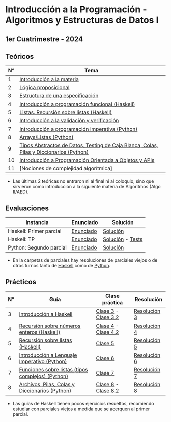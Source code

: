 # Introducción a la Programación - Algoritmos y Estructuras de Datos I

## 1er Cuatrimestre - 2024

## Teóricos

| N° | Tema                                                                                          |
|-----|----------------------------------------------------------------------------------------------|
| 1   | [Introducción a la materia](https://github.com/blatth/introprog/blob/master/Teoricos/Teorico1.pdf)
| 2   | [Lógica proposicional](https://github.com/blatth/introprog/blob/master/Teoricos/Teorico2.pdf)
| 3   | [Estructura de una especificación](https://github.com/blatth/introprog/blob/master/Teoricos/Teorico3.pdf)
| 4   | [Introducción a programación funcional (Haskell)](https://github.com/blatth/introprog/blob/master/Teoricos/Teorico4.pdf)
| 5   | [Listas. Recursión sobre listas (Haskell)](https://github.com/blatth/introprog/blob/master/Teoricos/Teorico5.pdf)
| 6   | [Introducción a la validación y verificación](https://github.com/blatth/introprog/blob/master/Teoricos/Teorico6.pdf)
| 7   | [Introducción a programación imperativa (Python)](https://github.com/blatth/introprog/blob/master/Teoricos/Teorico7.pdf)
| 8   | [Arrays/Listas (Python)](https://github.com/blatth/introprog/blob/master/Teoricos/Teorico8.pdf)
| 9   | [Tipos Abstractos de Datos, Testing de Caja Blanca, Colas, Pilas y Diccionarios (Python)](https://github.com/blatth/introprog/blob/master/Teoricos/Teorico9.pdf)
| 10  | [Introducción a Programación Orientada a Objetos y APIs](https://github.com/blatth/introprog/blob/master/Teoricos/Teorico10.pdf)
| 11  | [Nociones de complejidad algorítmica]

* Las últimas 2 teóricas no entraron ni al final ni al coloquio, sino que sirvieron como introducción a la siguiente materia de Algoritmos (Algo II/AED).

## Evaluaciones
| Instancia | Enunciado                                                                                          | Solución                                                                                                      |
|----------------------------------|----------------------------------------------------------------------------------------------------|----------------------------------------------------------------------------------------|
| Haskell: Primer parcial   | [Enunciado](https://github.com/blatth/introprog/blob/master/Parciales/Parcial%20Haskell/Parcial2024TN.hs) | [Solución](https://github.com/blatth/introprog/blob/master/Parciales/Parcial%20Haskell/Parcial2024TN.hs)
| Haskell: TP   | [Enunciado](https://github.com/blatth/introprog/blob/master/TP/Enunciado.pdf) | [Solución](https://github.com/blatth/introprog/blob/master/TP/Solucion.hs) - [Tests](https://github.com/blatth/introprog/blob/master/TP/test-grupo.hs)
| Python: Segundo parcial   | [Enunciado](https://github.com/blatth/introprog/blob/master/Parciales/Parcial%20Python/Parcial2024.py) | [Solución](https://github.com/blatth/introprog/blob/master/Parciales/Parcial%20Python/Parcial2024.py)

* En la carpetas de parciales hay resoluciones de parciales viejos o de otros turnos tanto de [Haskell](https://github.com/blatth/introprog/tree/master/Parciales/Parcial%20Haskell) como de [Python](https://github.com/blatth/introprog/tree/master/Parciales/Parcial%20Python).

## Prácticos

| N° |                  Guía                            | Clase práctica | Resolución |
|----|--------------------------------------------------|----------------|------------|
| 3  | [Introducción a Haskell](https://github.com/blatth/introprog/blob/master/Gu%C3%ADas/Guia3.pdf)                        | [Clase 3](https://github.com/blatth/introprog/blob/master/Practicas/Practica3_Clase.pdf) - [Clase 3.2](https://github.com/blatth/introprog/blob/master/Practicas/Practica3_Clase2.pdf) | [Resolución 3](https://github.com/blatth/introprog/tree/master/Practicas/Practica_3_Ejercicio_clase)
| 4  | [Recursión sobre números enteros (Haskell)](https://github.com/blatth/introprog/blob/master/Gu%C3%ADas/Guia4.pdf)       | [Clase 4](https://github.com/blatth/introprog/blob/master/Practicas/Practica4_Clase.pdf) - [Clase 4.2](https://github.com/blatth/introprog/blob/master/Practicas/Practica4_Clase2.pdf) | [Resolución 4](https://github.com/blatth/introprog/tree/master/Practicas/Practica_4_Ejercicios)
| 5  | [Recursión sobre listas (Haskell)](https://github.com/blatth/introprog/blob/master/Gu%C3%ADas/Guia5.pdf)                | [Clase 5](https://github.com/blatth/introprog/blob/master/Practicas/Practica5_Clase.pdf) | [Resolución 5](https://github.com/blatth/introprog/tree/master/Practicas/Practica_5_Ejercicios)
| 6  | [Introducción a Lenguaje Imperativo (Python)](https://github.com/blatth/introprog/blob/master/Gu%C3%ADas/Guia6.pdf)     | [Clase 6](https://github.com/blatth/introprog/blob/master/Practicas/Practica6_Clase.pdf) | [Resolución 6](https://github.com/blatth/introprog/tree/master/Practicas/Practica_6_Ejercicios)
| 7  | [Funciones sobre listas (tipos complejos) (Python)](https://github.com/blatth/introprog/blob/master/Gu%C3%ADas/Guia7.pdf)| [Clase 7](https://github.com/blatth/introprog/blob/master/Practicas/Practica7_Clase.pdf) | [Resolución 7](https://github.com/blatth/introprog/tree/master/Practicas/Practica_7_Ejercicios)
| 8  | [Archivos, Pilas, Colas y Diccionarios (Python)](https://github.com/blatth/introprog/blob/master/Gu%C3%ADas/Guia8.pdf)  | [Clase 8](https://github.com/blatth/introprog/blob/master/Practicas/Practica8_Clase.pdf) - [Clase 8.2](https://github.com/blatth/introprog/blob/master/Practicas/Practica8_Clase2.pdf)| [Resolución 8](https://github.com/blatth/introprog/tree/master/Practicas/Practica_8_Ejercicios)

* Las guías de Haskell tienen pocos ejercicios resueltos, recomiendo estudiar con parciales viejos a medida que se acerquen al primer parcial.
